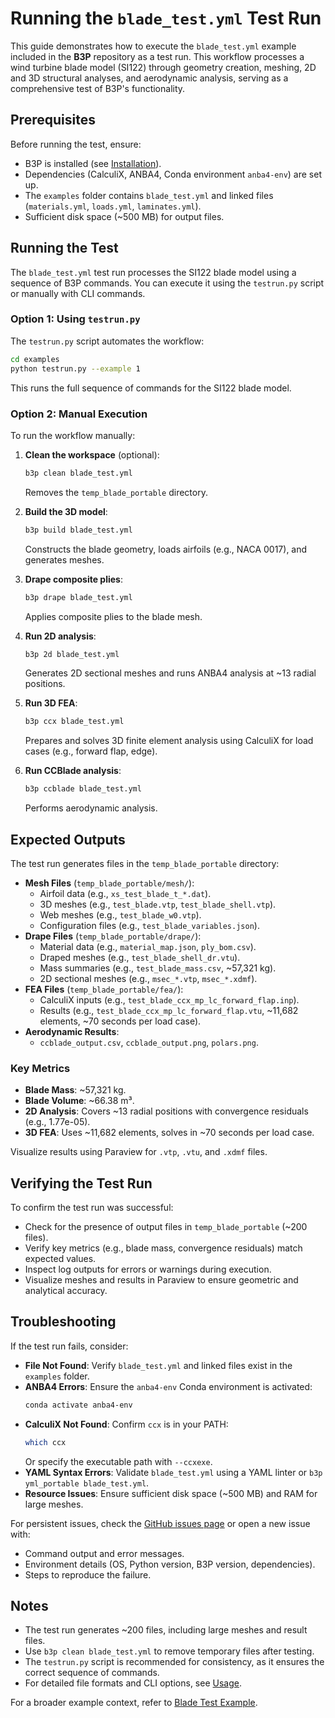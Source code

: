 # Running the `blade_test.yml` Test Run

This guide demonstrates how to execute the `blade_test.yml` example included in the **B3P** repository as a test run. This workflow processes a wind turbine blade model (SI122) through geometry creation, meshing, 2D and 3D structural analyses, and aerodynamic analysis, serving as a comprehensive test of B3P's functionality.

## Prerequisites

Before running the test, ensure:

- B3P is installed (see [Installation](../installation.md)).
- Dependencies (CalculiX, ANBA4, Conda environment `anba4-env`) are set up.
- The `examples` folder contains `blade_test.yml` and linked files (`materials.yml`, `loads.yml`, `laminates.yml`).
- Sufficient disk space (~500 MB) for output files.

## Running the Test

The `blade_test.yml` test run processes the SI122 blade model using a sequence of B3P commands. You can execute it using the `testrun.py` script or manually with CLI commands.

### Option 1: Using `testrun.py`

The `testrun.py` script automates the workflow:

```bash
cd examples
python testrun.py --example 1
```

This runs the full sequence of commands for the SI122 blade model.

### Option 2: Manual Execution

To run the workflow manually:

1. **Clean the workspace** (optional):
   ```bash
   b3p clean blade_test.yml
   ```
   Removes the `temp_blade_portable` directory.

2. **Build the 3D model**:
   ```bash
   b3p build blade_test.yml
   ```
   Constructs the blade geometry, loads airfoils (e.g., NACA 0017), and generates meshes.

3. **Drape composite plies**:
   ```bash
   b3p drape blade_test.yml
   ```
   Applies composite plies to the blade mesh.

4. **Run 2D analysis**:
   ```bash
   b3p 2d blade_test.yml
   ```
   Generates 2D sectional meshes and runs ANBA4 analysis at ~13 radial positions.

5. **Run 3D FEA**:
   ```bash
   b3p ccx blade_test.yml
   ```
   Prepares and solves 3D finite element analysis using CalculiX for load cases (e.g., forward flap, edge).

6. **Run CCBlade analysis**:
   ```bash
   b3p ccblade blade_test.yml
   ```
   Performs aerodynamic analysis.

## Expected Outputs

The test run generates files in the `temp_blade_portable` directory:

- **Mesh Files** (`temp_blade_portable/mesh/`):
  - Airfoil data (e.g., `xs_test_blade_t_*.dat`).
  - 3D meshes (e.g., `test_blade.vtp`, `test_blade_shell.vtp`).
  - Web meshes (e.g., `test_blade_w0.vtp`).
  - Configuration files (e.g., `test_blade_variables.json`).
- **Drape Files** (`temp_blade_portable/drape/`):
  - Material data (e.g., `material_map.json`, `ply_bom.csv`).
  - Draped meshes (e.g., `test_blade_shell_dr.vtu`).
  - Mass summaries (e.g., `test_blade_mass.csv`, ~57,321 kg).
  - 2D sectional meshes (e.g., `msec_*.vtp`, `msec_*.xdmf`).
- **FEA Files** (`temp_blade_portable/fea/`):
  - CalculiX inputs (e.g., `test_blade_ccx_mp_lc_forward_flap.inp`).
  - Results (e.g., `test_blade_ccx_mp_lc_forward_flap.vtu`, ~11,682 elements, ~70 seconds per load case).
- **Aerodynamic Results**:
  - `ccblade_output.csv`, `ccblade_output.png`, `polars.png`.

### Key Metrics

- **Blade Mass**: ~57,321 kg.
- **Blade Volume**: ~66.38 m³.
- **2D Analysis**: Covers ~13 radial positions with convergence residuals (e.g., 1.77e-05).
- **3D FEA**: Uses ~11,682 elements, solves in ~70 seconds per load case.

Visualize results using Paraview for `.vtp`, `.vtu`, and `.xdmf` files.

## Verifying the Test Run

To confirm the test run was successful:

- Check for the presence of output files in `temp_blade_portable` (~200 files).
- Verify key metrics (e.g., blade mass, convergence residuals) match expected values.
- Inspect log outputs for errors or warnings during execution.
- Visualize meshes and results in Paraview to ensure geometric and analytical accuracy.

## Troubleshooting

If the test run fails, consider:

- **File Not Found**: Verify `blade_test.yml` and linked files exist in the `examples` folder.
- **ANBA4 Errors**: Ensure the `anba4-env` Conda environment is activated:
  ```bash
  conda activate anba4-env
  ```
- **CalculiX Not Found**: Confirm `ccx` is in your PATH:
  ```bash
  which ccx
  ```
  Or specify the executable path with `--ccxexe`.
- **YAML Syntax Errors**: Validate `blade_test.yml` using a YAML linter or `b3p yml_portable blade_test.yml`.
- **Resource Issues**: Ensure sufficient disk space (~500 MB) and RAM for large meshes.

For persistent issues, check the [GitHub issues page](https://github.com/wr1/b3p/issues) or open a new issue with:

- Command output and error messages.
- Environment details (OS, Python version, B3P version, dependencies).
- Steps to reproduce the failure.

## Notes

- The test run generates ~200 files, including large meshes and result files.
- Use `b3p clean blade_test.yml` to remove temporary files after testing.
- The `testrun.py` script is recommended for consistency, as it ensures the correct sequence of commands.
- For detailed file formats and CLI options, see [Usage](../usage.md).

For a broader example context, refer to [Blade Test Example](blade_test.md).
